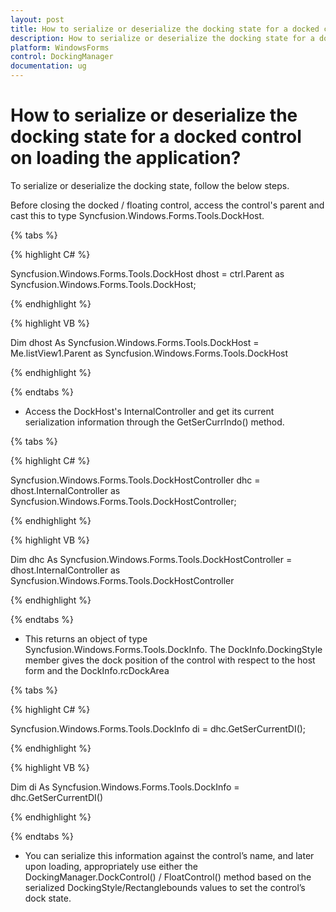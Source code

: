 ```yaml
---
layout: post
title: How to serialize or deserialize the docking state for a docked control on loading the application | WindowsForms | Syncfusion
description: How to serialize or deserialize the docking state for a docked control on loading the application
platform: WindowsForms
control: DockingManager
documentation: ug
---
```



# How to serialize or deserialize the docking state for a docked control on loading the application?

To serialize or deserialize the docking state, follow the below steps.

Before closing the docked / floating control, access the control's parent and cast this to type Syncfusion.Windows.Forms.Tools.DockHost. 

{% tabs %}

{% highlight C# %}


Syncfusion.Windows.Forms.Tools.DockHost dhost = ctrl.Parent as Syncfusion.Windows.Forms.Tools.DockHost; 

{% endhighlight %}

{% highlight VB %}


Dim dhost As Syncfusion.Windows.Forms.Tools.DockHost = Me.listView1.Parent as Syncfusion.Windows.Forms.Tools.DockHost  

{% endhighlight %}

{% endtabs %}

* Access the DockHost's InternalController and get its current serialization information through the GetSerCurrIndo() method.

{% tabs %}

{% highlight C# %}

Syncfusion.Windows.Forms.Tools.DockHostController dhc = dhost.InternalController as Syncfusion.Windows.Forms.Tools.DockHostController; 

{% endhighlight %}


{% highlight VB %}


Dim dhc As Syncfusion.Windows.Forms.Tools.DockHostController = dhost.InternalController as  Syncfusion.Windows.Forms.Tools.DockHostController

{% endhighlight %}

{% endtabs %}

* This returns an object of type Syncfusion.Windows.Forms.Tools.DockInfo. The DockInfo.DockingStyle member gives the dock position of the control with respect to the host form and the DockInfo.rcDockArea 

{% tabs %}

{% highlight C# %}

Syncfusion.Windows.Forms.Tools.DockInfo di = dhc.GetSerCurrentDI(); 

{% endhighlight %}


{% highlight VB %}


Dim di As Syncfusion.Windows.Forms.Tools.DockInfo = dhc.GetSerCurrentDI()

{% endhighlight %}

{% endtabs %}

* You can serialize this information against the control’s name, and later upon loading, appropriately use either the DockingManager.DockControl() /  FloatControl() method based on the serialized DockingStyle/Rectanglebounds values to set the control’s dock state. 



